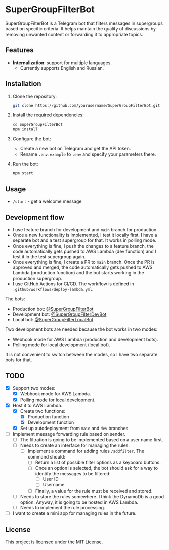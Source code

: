 # SuperGroupFilterBot

SuperGroupFilterBot is a Telegram bot that filters messages in supergroups based on specific criteria. It helps maintain the quality of discussions by removing unwanted content or forwarding it to appropriate topics.

## Features

- **Internalization**: support for multiple languages.
  - Currently supports English and Russian.

## Installation

1. Clone the repository:

   ```bash
   git clone https://github.com/yourusername/SuperGroupFilterBot.git
   ```

2. Install the required dependencies:

   ```bash
   cd SuperGroupFilterBot
   npm install
   ```

3. Configure the bot:

   - Create a new bot on Telegram and get the API token.
   - Rename `.env.example` to `.env` and specify your parameters there.

4. Run the bot:

   ```bash
   npm start
   ```

## Usage

- `/start` - get a welcome message

## Development flow

- I use feature branch for development and `main` branch for production.
- Once a new functionality is implemented, I test it locally first. I have a separate bot and a test supergroup for that. It works in polling mode.
- Once everything is fine, I push the changes to a feature branch, the code automatically gets pushed to AWS Lambda (dev function) and I test it in the test supergroup again.
- Once everything is fine, I create a PR to `main` branch. Once the PR is approved and merged, the code automatically gets pushed to AWS Lambda (production function) and the bot starts working in the production supergroup.
- I use GitHub Actions for CI/CD. The workflow is defined in `.github/workflows/deploy-lambda.yml`.

The bots:
- Production bot: [@SuperGroupFilterBot](https://t.me/SuperGroupFilterBot)
- Development bot: [@SuperGroupFilterDevBot](https://t.me/SuperGroupFilterDevBot)
- Local bot: [@SuperGroupFilterLocalBot](https://t.me/SuperGroupFilterLocalBot)

Two development bots are needed because the bot works in two modes:
- Webhook mode for AWS Lambda (production and development bots).
- Polling mode for local development (local bot).

It is not convenient to switch between the modes, so I have two separate bots for that.

## TODO
- [x] Support two modes:
  - [x] Webhook mode for AWS Lambda.
  - [x] Polling mode for local development.
- [x] Host it to AWS Lambda.
    - [x] Create two functions:
        - [x] Production function
        - [x] Development function
    - [x] Set up autodeployment from `main` and `dev` branches.
- [ ] Implement message forwarding rule based on sender.
    - [ ] The filtration is going to be implemented based on a user name first.
    - [ ] Needs to create an interface for managing the rules.
        - [ ] Implement a command for adding rules `/addfilter`. The command should:
            - [ ] Return a list of possible filter options as a keyboard buttons.
            - [ ] Once an option is selected, the bot should ask for a way to identify the messages to be filtered:
                - [ ] User ID
                - [ ] Username
            - [ ] Finally, a value for the rule must be received and stored.
    - [ ] Needs to store the rules somewhere. I think the DynamoDb is a good option. Anyway, it is going to be hosted in AWS Lambda.
    - [ ] Needs to implement the rule processing.
- [ ] I want to create a mini app for managing rules in the future.

## License

This project is licensed under the MIT License.